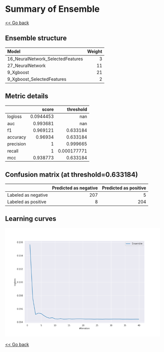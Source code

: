 # Summary of Ensemble

[<< Go back](../README.md)


## Ensemble structure
| Model                             |   Weight |
|:----------------------------------|---------:|
| 16_NeuralNetwork_SelectedFeatures |        3 |
| 27_NeuralNetwork                  |       11 |
| 9_Xgboost                         |       21 |
| 9_Xgboost_SelectedFeatures        |        2 |

## Metric details
|           |     score |     threshold |
|:----------|----------:|--------------:|
| logloss   | 0.0944453 | nan           |
| auc       | 0.993681  | nan           |
| f1        | 0.969121  |   0.633184    |
| accuracy  | 0.96934   |   0.633184    |
| precision | 1         |   0.999665    |
| recall    | 1         |   0.000177771 |
| mcc       | 0.938773  |   0.633184    |


## Confusion matrix (at threshold=0.633184)
|                     |   Predicted as negative |   Predicted as positive |
|:--------------------|------------------------:|------------------------:|
| Labeled as negative |                     207 |                       5 |
| Labeled as positive |                       8 |                     204 |

## Learning curves
![Learning curves](learning_curves.png)

[<< Go back](../README.md)
